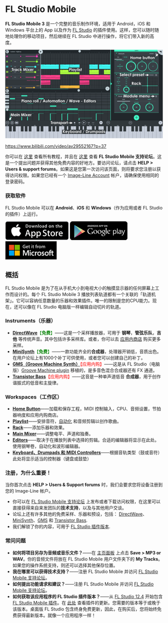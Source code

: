 # FL Studio Mobile

**FL Studio Mobile 3** 是一个完整的音乐制作环境，适用于 Android，iOS 和 Windows 平台上的 App 以及作为 [FL Studio][1] 的插件使用。这样，您可以随时随地处理你的移动项目，然后继续在 FL Studio 中进行操作，将它们带入新的高度。

![主界面](../assets/images/main_ui.png)

https://www.bilibili.com/video/av29552167?p=37

你可以在 [这里][2] 查看所有教程，并且在 [这里][3] 查看 **FL Studio Mobile 支持论坛**。这是一个提出问题并获得其他免费内容的好地方。要访问论坛，请点击 **HELP > Users & support forums**。如果这是您第一次访问该页面，则将要求您注册以获得访问权限。如果您已经有一个 [Image-Line Account][4] 帐户，请确保使用相同的登录密码。

<a id="install"></a>

### 获取软件

FL Studio Mobile 可以在 **Android**、**iOS** 和 **Windows**（作为应用或者 FL Studio 的插件）上运行。

[![Apple Store](../assets/stores/apple_store.png)][5] [![Google Play](../assets/stores/google_play.png)][6] [![Microsoft Store](../assets/stores/microsoft_store.png)][7]

<a id="overview"></a>

## 概括

FL Studio Mobile 是为了在从手机大小到电视大小的触摸显示器的任何屏幕上工作而设计的。每个 FL Studio Mobile 3 播放列表轨道都有一个关联的「轨道机架」。它可以容纳任意数量的乐器和效果插件。唯一的限制是您的CPU能力。现在，还可以像在 FL Studio 电脑版一样编辑自动切片的轨道。

<a id="instruments"></a>

### Instruments（乐器）

*   [**DirectWave**][8]<font color="green">【**免费**】</font>——这是一个采样播放器，可用于 **钢琴**，**管弦乐队**，**吉他** 等传统声音。其中包括许多采样库。或者，你可以去 [应用内商店][9] 购买更多采样。
*   [**MiniSynth**][10]<font color="green">【**免费**】</font>——一款功能齐全的**合成器**，处理器开销低，音质出色。在用户论坛上有1000个补丁可供使用，或者您可以创建自己的补丁。
*   [**GMS（Groove Machine Synth）**][11]<font color="red">【应用内购】</font>——这是从 FL Studio（电脑版）[Groove Machine plugin][12] 移植的，是多音色混合合成器还有 FX 通道。
*   [**Transistor Bass**][13]<font color="red">【应用内购】</font>——这音是一种单声道低音 **合成器**，用于创作谐振式的低音和主旋律。

<a id="spaces"></a>

### Workspaces（工作区）

*   **[Home Button][14]**——加载和保存工程，MIDI 控制输入，CPU、音频设置，节拍器响度和应用内购商店。
*   [**Playlist**][15]——安排音符，[自动化][16] 和音频剪辑以创作歌曲。
*   [**Rack**][17]——添加乐器和效果。
*   [**Main Mixer**][18]——调整电平、声道和独奏。
*   [**Editors**][19]——取决于在播放列表中选择的剪辑。合适的编辑器将显示在此处。使用钢琴卷，自动化和波形编辑器。
*   [**Keyboard、Drumpads 和 MIDI Controllers**][20]——根据音轨类型（鼓或音符）此处将显示适当的控制器（键盘或鼓垫）

<a id="registration"></a>

### 注册，为什么重要！

当你首次点击 **HELP > Users & Support forums** 时，我们会要求您将设备注册到您的 Image-Line 帐户。

*   你可以在 [FL Studio Mobile 支持论坛][3] 上发布或者下载访问权限，在这里可以直接获得来自来发团队的**技术支持**，以及与其他用户交谈。
*   论坛上还有许多其他的免费采样、乐器和预设，包括： [DirectWave][21]、[MiniSynth][22]、[GMS][23] 和 [Transistor Bass][24].
*   我们解锁了你的内容，可用于 [FL Studio 插件版本][25].

<a id="faq"></a>

### 常问问题

*   **如何将项目另存为音频或音乐文件？**——在 [主页面板][14] 上点击 **Save > MP3 or WAV**。你的音频文件将放在 FL Studio Mobile 用户文件夹下的 **My Tracks**。如果您的操作系统支持，则还可以选择其他保存位置。
*   **我在哪里可以获得技术支持？**——注册 FL Studio Mobile 并访问 [FL Studio Mobile 支持论坛][3]。
*   **如何提出功能请求和建议？**——注册 FL Studio Mobile 并访问 [FL Studio Mobile 支持论坛][3]。
*   **如何获取该应用程序的 FL Studio 插件版本？**——从 [FL Studio 12.4][26] 开始包含 [FL Studio Mobile 插件][27]。在 [此处][28] 查看插件的更新。您需要的版本等于或晚于该版本。桌面版 FL Studio 包含终身免费更新，因此，在购买后，您将始终免费获得最新版本。就像一个应用程序一样！

[1]: https://www.image-line.com/flstudio/
[2]: https://www.bilibili.com/video/av29552167
[3]: https://support.image-line.com/redirect/flmobile_forum
[4]: https://support.image-line.com/member/profile.php
[5]: https://apps.apple.com/cn/app/fl-studio-mobile-hd/id432850619
[6]: https://play.google.com/store/apps/details?id=com.imageline.FLM
[7]: https://www.microsoft.com/store/apps/9nblggh1zjcr
[8]: FL%20Studio%20Mobile_Module_DirectWave.md
[9]: FL%20Studio%20Mobile_HomePanel.md#shop
[10]: FL%20Studio%20Mobile_Module_Minisynth.md
[11]: FL%20Studio%20Mobile_Module_GMS.md
[12]: https://www.image-line.com/support/FLHelp/html/plugins/GMS.htm
[13]: FL%20Studio%20Mobile_Module_TransistorBass.md
[14]: FL%20Studio%20Mobile_HomePanel.md
[15]: FL%20Studio%20Mobile_Playlist.md
[16]: FL%20Studio%20Mobile_Editors.md#automationclip
[17]: FL%20Studio%20Mobile_Rack.md
[18]: FL%20Studio%20Mobile_Mixer.md
[19]: FL%20Studio%20Mobile_Editors.md
[20]: FL%20Studio%20Mobile_Controllers.md
[21]: https://forum.image-line.com/viewtopic.php?f=1964&t=78796
[22]: https://forum.image-line.com/viewtopic.php?f=1964&t=119657
[23]: https://forum.image-line.com/viewtopic.php?f=1964&t=164423
[24]: https://forum.image-line.com/viewtopic.php?f=1964&t=164424
[25]: https://support.image-line.com/redirect/flstudiomobile_plugin
[26]: https://www.image-line.com/downloads/flstudiodownload.html
[27]: FL%20Studio%20Mobile_FLStudioPlugin.md
[28]: https://support.image-line.com/redirect/flmobile_flplugin